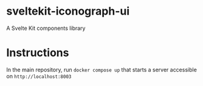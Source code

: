 # sveltekit-iconograph-ui

A Svelte Kit components library

# Instructions

In the main repository, run `docker compose up` that starts a server accessible on `http://localhost:8003`

